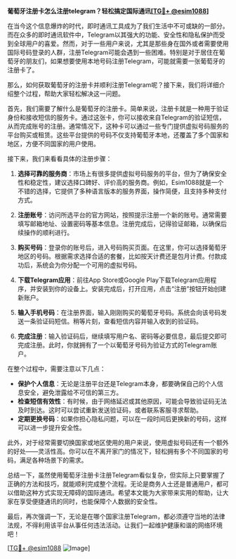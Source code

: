 **葡萄牙注册卡怎么注册telegram？轻松搞定国际通讯[[TG💪+ @esim1088](https://t.me/s/esim1088)]**

在当今这个信息爆炸的时代，即时通讯工具成为了我们生活中不可或缺的一部分。而在众多的即时通讯软件中，Telegram以其强大的功能、安全性和隐私保护而受到全球用户的喜爱。然而，对于一些用户来说，尤其是那些身在国外或者需要使用国际号码登录的人群，注册Telegram可能会遇到一些困难。特别是对于居住在葡萄牙的朋友们，如果想要使用本地号码注册Telegram，可能就需要一张葡萄牙的注册卡了。

那么，如何获取葡萄牙的注册卡并顺利注册Telegram呢？接下来，我们将详细介绍整个过程，帮助大家轻松解决这一问题。

首先，我们需要了解什么是葡萄牙的注册卡。简单来说，注册卡就是一种用于验证身份和接收短信的服务卡。通过这张卡，你可以接收来自Telegram的验证短信，从而完成账号的注册。通常情况下，这种卡可以通过一些专门提供虚拟号码服务的平台购买或租赁。这些平台提供的号码不仅支持葡萄牙本地，还覆盖了多个国家和地区，方便不同国家的用户使用。

接下来，我们来看看具体的注册步骤：

1. **选择可靠的服务商**：市场上有很多提供虚拟号码服务的平台，但为了确保安全性和稳定性，建议选择口碑好、评价高的服务商。例如，Esim1088就是一个不错的选择，它提供了多种语言版本的服务界面，操作简便，且支持多种支付方式。

2. **注册账号**：访问所选平台的官方网站，按照提示注册一个新的账号。通常需要填写邮箱地址、设置密码等基本信息。注册完成后，记得验证邮箱，以确保后续操作的顺利进行。

3. **购买号码**：登录你的账号后，进入号码购买页面。在这里，你可以选择葡萄牙地区的号码。根据需求选择合适的套餐，比如按天计费还是包月计费。付款成功后，系统会为你分配一个可用的虚拟号码。

4. **下载Telegram应用**：前往App Store或Google Play下载Telegram应用程序，并安装到你的设备上。安装完成后，打开应用，点击“注册”按钮开始创建新账户。

5. **输入手机号码**：在注册界面，输入刚刚购买的葡萄牙号码。系统会向该号码发送一条验证码短信。稍等片刻，查看短信内容并输入收到的验证码。

6. **完成注册**：输入验证码后，继续填写用户名、密码等必要信息，最后提交即可完成注册。此时，你就拥有了一个以葡萄牙号码为验证方式的Telegram账户。

在整个过程中，需要注意以下几点：

- **保护个人信息**：无论是注册平台还是Telegram本身，都要确保自己的个人信息安全，避免泄露给不可信的第三方。
- **检查短信有效性**：有时候，由于网络延迟或其他原因，可能会导致验证码无法及时到达。这时可以尝试重新发送验证码，或者联系客服寻求帮助。
- **定期更换号码**：如果你担心隐私问题，可以在一段时间后更换新的号码，这样可以进一步提升安全性。

此外，对于经常需要切换国家或地区使用的用户来说，使用虚拟号码还有一个额外的好处——灵活性高。你可以在不离开家门的情况下，轻松拥有多个不同国家的号码，满足各种场景下的需求。

总结一下，虽然使用葡萄牙注册卡注册Telegram看似复杂，但实际上只要掌握了正确的方法和技巧，就能顺利完成整个流程。无论是商务人士还是普通用户，都可以借助这种方式实现无障碍的国际通讯。希望本文能为大家带来实用的帮助，让大家在享受便捷通讯的同时，也能保障个人数据的安全性。

最后，再次强调一下，无论是在哪个国家注册Telegram，都必须遵守当地的法律法规，不得利用该平台从事任何违法活动。让我们一起维护健康和谐的网络环境吧！

[[TG💪+ @esim1088](https://t.me/s/esim1088) ![Image](https://i.postimg.cc/4NQfJmqS/Snipaste-2025-05-13-00-14-12.png)]